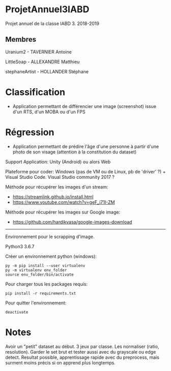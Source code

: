# ProjetAnnuel3IABD
Projet annuel de la classe IABD 3. 2018-2019

## Membres

Uranium2 - TAVERNIER Antoine

LittleSoap - ALLEXANDRE Matthieu

stephaneArtist - HOLLANDER Stéphane

# Classification


- Application permettant de différencier une image (screenshot) issue d'un RTS, d'un MOBA ou d'un FPS

# Régression

- Application permettant de prédire l'âge d'une personne à partir d'une photo de son visage (attention à la
constitution du dataset)

Support Application:
  Unity (Android) ou alors Web


Plateforme pour coder: Windows (pas de VM ou de Linux, pb de 'driver' ?) + Visual Studio Code. Visual Studio community 2017 ?

Méthode pour récupérer les images d'un stream:

  - https://streamlink.github.io/install.html
  - https://www.youtube.com/watch?v=geF_i71I-ZM
  
Méthode pour récupérer les images sur Google image:
  - https://github.com/hardikvasa/google-images-download

______________________________________________________________________________

Environnement pour le scrapping d'image.

Python3 3.6.7

Créer un environnement python (windows):

    py -m pip install --user virtualenv
    py -m virtualenv env_folder
    source env_folder/bin/activate

Pour charger tous les packages requis:
  
    pip install -r requirements.txt
    
Pour quitter l'environnement:

    deactivate
    
# Notes

Avoir un "petit" dataset au début. 3 jeux par classe. Les normaliser (ratio, resolution). Garder le set brut et tester aussi avec du grayscale ou edge detect. Resultat possible, apprentissage rapide avec du preprocess, mais surment moins précis si on apprend plus longtemps.

